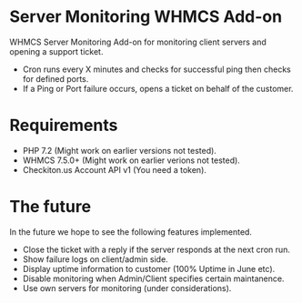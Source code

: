 # Server Monitoring WHMCS Add-on
WHMCS Server Monitoring Add-on for monitoring client servers and opening a support ticket.

- Cron runs every X minutes and checks for successful ping then checks for defined ports.
- If a Ping or Port failure occurs, opens a ticket on behalf of the customer.

# Requirements
- PHP 7.2 (Might work on earlier versions not tested).
- WHMCS 7.5.0+ (Might work on earlier verions not tested).
- Checkiton.us Account API v1 (You need a token).

# The future
In the future we hope to see the following features implemented.

- Close the ticket with a reply if the server responds at the next cron run.
- Show failure logs on client/admin side.
- Display uptime information to customer (100% Uptime in June etc).
- Disable monitoring when Admin/Client specifies certain maintanence.
- Use own servers for monitoring (under considerations).







